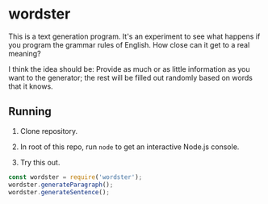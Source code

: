 # wordster

This is a text generation program. It's an experiment to see what happens if you
program the grammar rules of English. How close can it get to a real meaning?

I think the idea should be: Provide as much or as little information as you want to the generator; the rest will be filled out randomly based on words that it knows.

## Running

1. Clone repository.

2. In root of this repo, run `node` to get an interactive Node.js console.

3. Try this out.

```javascript
const wordster = require('wordster');
wordster.generateParagraph();
wordster.generateSentence();
```

